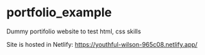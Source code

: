 # portfolio_example
Dummy portifolio website to test html, css skills

Site is hosted in Netlify: https://youthful-wilson-965c08.netlify.app/

